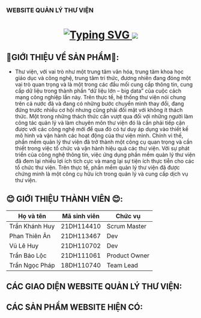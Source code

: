 ### WEBSITE QUẢN LÝ THƯ VIỆN
<h1 align="center">
  <a href="https://git.io/typing-svg">
    <img src="https://readme-typing-svg.herokuapp.com?font=Fira+Code&size=30&pause=1000&random=false&width=450&lines=Chào+mừng+thầy+và+các+bạn" alt="Typing SVG" />
  </a>
  <img src="https://png.pngtree.com/thumb_back/fw800/background/20230612/pngtree-an-empty-library-with-shelves-and-books-image_2894460.jpg"/>
  </h1>

## 📗GIỚI THIỆU VỀ SẢN PHẨM📗:

* Thư viện, với vai trò như một trung tâm văn hóa, trung tâm khoa học giáo dục và công nghệ, trung tâm tri thức, đương nhiên đang đóng một vai trò quan trọng và là một trong các đầu mối cung cấp thông tin, cung cấp dữ liệu trong thành phần “dữ liệu lớn – big data” của cuộc cách mạng công nghiệp lần này. Trên thực tế, hệ thống thư viện nói chung trên cả nước đã và đang có những bước chuyển mình thay đổi, đang đứng trước nhiều cơ hội nhưng cũng phải đối mặt với không ít thách thức. Một trong những thách thức cần vượt qua đối với những người làm công tác quản lý và làm chuyên môn thư viện đó là cần phải tiếp cận được với các công nghệ mới để qua đó có tư duy áp dụng vào thiết kế mô hình và vận hành các hoạt động của thư viện mình. Chính vì thế, phần mềm quản lý thư viện đã trở thành một công cụ quan trọng và cần thiết trong việc tổ chức và vận hành hiệu quả các thư viện. Với sự phát triển của công nghệ thông tin, việc ứng dụng phần mềm quản lý thư viện đã đem lại nhiều lợi ích tích cực và mang lại sự tiện ích thực tiễn cho các tổ chức thư viện. Trên thực tế, phần mềm quản lý thư viện đã được chứng minh là một công cụ hữu ích trong quản lý và cung cấp dịch vụ thư viện.

## 😊 GIỚI THIỆU THÀNH VIÊN 😊:
| Họ và tên           | Mã sinh viên  | Chức vụ  | 
| ------------------- | ------------- | -------- |
| Trần Khánh Huy      | 21DH114410 | Scrum Master  |
| Phan Thiên Ân       | 21DH113467 | Dev |
| Vũ Lê Huy           | 21DH110702 | Dev |
| Trần Bảo Lộc        | 21DH111061 | Product Owner |
| Trần Ngọc Pháp      | 18DH110740 | Team Lead |

## CÁC GIAO DIỆN WEBSITE QUẢN LÝ THƯ VIỆN:
## CÁC SẢN PHẨM WEBSITE HIỆN CÓ:





  
